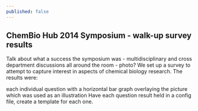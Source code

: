 ```yaml
---
published: false
---
```


## ChemBio Hub 2014 Symposium - walk-up survey results

Talk about what a success the symposium was - multidisciplinary and cross department discussions all around the room - photo?
We set up a survey to attempt to capture interest in aspects of chemical biology research. The results were:

each individual question with a horizontal bar graph overlaying the picture which was used as an illustration
Have each question result held in a config file, create a template for each one.

